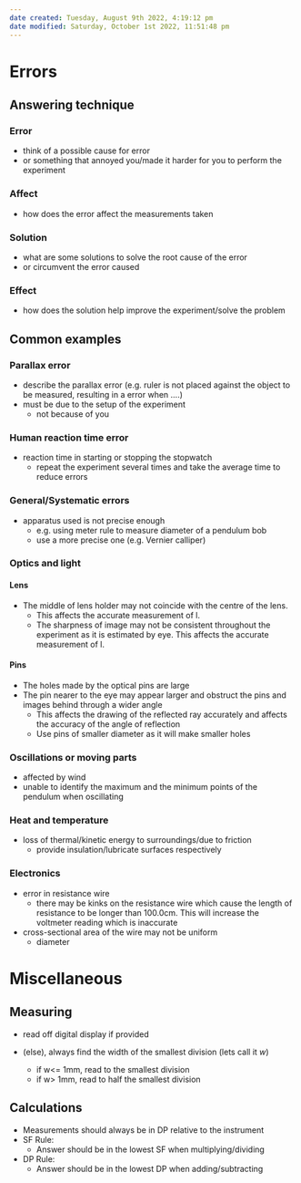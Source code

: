 ```yaml
---
date created: Tuesday, August 9th 2022, 4:19:12 pm
date modified: Saturday, October 1st 2022, 11:51:48 pm
---
```


# Errors

## Answering technique

### Error

- think of a possible cause for error
- or something that annoyed you/made it harder for you to perform the experiment

### Affect

- how does the error affect the measurements taken

### Solution

- what are some solutions to solve the root cause of the error
- or circumvent the error caused

### Effect

- how does the solution help improve the experiment/solve the problem

## Common examples

### Parallax error

- describe the parallax error (e.g. ruler is not placed against the object to be measured, resulting in a error when ….)
- must be due to the setup of the experiment
	- not because of you

### Human reaction time error

- reaction time in starting or stopping the stopwatch
	- repeat the experiment several times and take the average time to reduce errors

### General/Systematic errors

- apparatus used is not precise enough
	- e.g. using meter rule to measure diameter of a pendulum bob
	- use a more precise one (e.g. Vernier calliper)

### Optics and light

#### Lens

- The middle of lens holder may not coincide with the centre of the lens.
	- This affects the accurate measurement of l.
	- The sharpness of image may not be consistent throughout the experiment as it is estimated by eye. This affects the accurate measurement of l.

#### Pins

- The holes made by the optical pins are large
- The pin nearer to the eye may appear larger and obstruct the pins and images behind through a wider angle
	- This affects the drawing of the reflected ray accurately and affects the accuracy of the angle of reflection
	- Use pins of smaller diameter as it will make smaller holes

### Oscillations or moving parts

- affected by wind
- unable to identify the maximum and the minimum points of the pendulum when oscillating

### Heat and temperature

- loss of thermal/kinetic energy to surroundings/due to friction
	- provide insulation/lubricate surfaces respectively

### Electronics

- error in resistance wire
	- there may be kinks on the resistance wire which cause the length of resistance to be longer than 100.0cm. This will increase the voltmeter reading which is inaccurate
- cross-sectional area of the wire may not be uniform
	- diameter

# Miscellaneous

## Measuring

- read off digital display if provided

- (else), always find the width of the smallest division (lets call it *w*)
	- if w<= 1mm, read to the smallest division
	- if w> 1mm, read to half the smallest division

## Calculations

- Measurements should always be in DP relative to the instrument
- SF Rule:
	- Answer should be in the lowest SF when multiplying/dividing
- DP Rule:
	- Answer should be in the lowest DP when adding/subtracting

